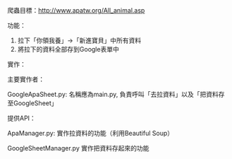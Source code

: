 爬蟲目標：http://www.apatw.org/All_animal.asp

功能：
1. 拉下「你領我養」->「新進寶貝」中所有資料
2. 將拉下的資料全部存到Google表單中

實作：

主要實作者：

GoogleApaSheet.py:
名稱應為main.py, 負責呼叫「去拉資料」以及「把資料存至GoogleSheet」

提供API：

ApaManager.py:
實作拉資料的功能（利用Beautiful Soup）

GoogleSheetManager.py 
實作把資料存起來的功能

